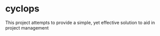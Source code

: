 # cyclops
This project attempts to provide a simple, yet effective solution to aid in project management
